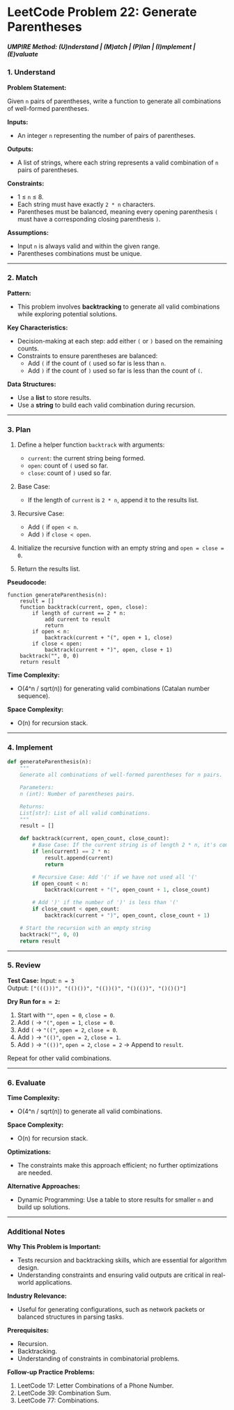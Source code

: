 # LeetCode Problem 22: Generate Parentheses

##### UMPIRE Method: (U)nderstand | (M)atch | (P)lan | (I)mplement | (E)valuate

### 1. **Understand**

**Problem Statement:**

Given `n` pairs of parentheses, write a function to generate all combinations of well-formed parentheses.

**Inputs:**
- An integer `n` representing the number of pairs of parentheses.

**Outputs:**
- A list of strings, where each string represents a valid combination of `n` pairs of parentheses.

**Constraints:**
- 1 ≤ `n` ≤ 8.
- Each string must have exactly `2 * n` characters.
- Parentheses must be balanced, meaning every opening parenthesis `(` must have a corresponding closing parenthesis `)`.

**Assumptions:**
- Input `n` is always valid and within the given range.
- Parentheses combinations must be unique.

---

### 2. **Match**

**Pattern:**
- This problem involves **backtracking** to generate all valid combinations while exploring potential solutions.

**Key Characteristics:**
- Decision-making at each step: add either `(` or `)` based on the remaining counts.
- Constraints to ensure parentheses are balanced:
  - Add `(` if the count of `(` used so far is less than `n`.
  - Add `)` if the count of `)` used so far is less than the count of `(`.

**Data Structures:**
- Use a **list** to store results.
- Use a **string** to build each valid combination during recursion.

---

### 3. **Plan**

1. Define a helper function `backtrack` with arguments:
   - `current`: the current string being formed.
   - `open`: count of `(` used so far.
   - `close`: count of `)` used so far.

2. Base Case:
   - If the length of `current` is `2 * n`, append it to the results list.

3. Recursive Case:
   - Add `(` if `open < n`.
   - Add `)` if `close < open`.

4. Initialize the recursive function with an empty string and `open = close = 0`.

5. Return the results list.

**Pseudocode:**
```
function generateParenthesis(n):
    result = []
    function backtrack(current, open, close):
        if length of current == 2 * n:
            add current to result
            return
        if open < n:
            backtrack(current + "(", open + 1, close)
        if close < open:
            backtrack(current + ")", open, close + 1)
    backtrack("", 0, 0)
    return result
```

**Time Complexity:**
- O(4^n / sqrt(n)) for generating valid combinations (Catalan number sequence).

**Space Complexity:**
- O(n) for recursion stack.

---

### 4. **Implement**

```python
def generateParenthesis(n):
    """
    Generate all combinations of well-formed parentheses for n pairs.

    Parameters:
    n (int): Number of parentheses pairs.

    Returns:
    List[str]: List of all valid combinations.
    """
    result = []

    def backtrack(current, open_count, close_count):
        # Base Case: If the current string is of length 2 * n, it's complete
        if len(current) == 2 * n:
            result.append(current)
            return

        # Recursive Case: Add '(' if we have not used all '('
        if open_count < n:
            backtrack(current + "(", open_count + 1, close_count)

        # Add ')' if the number of ')' is less than '('
        if close_count < open_count:
            backtrack(current + ")", open_count, close_count + 1)

    # Start the recursion with an empty string
    backtrack("", 0, 0)
    return result
```

---

### 5. **Review**

**Test Case:**
Input: `n = 3`  
Output: `["((()))", "(()())", "(())()", "()(())", "()()()"]`

**Dry Run for `n = 2`:**

1. Start with `""`, `open = 0`, `close = 0`.
2. Add `(` → `"("`, `open = 1`, `close = 0`.
3. Add `(` → `"(("`, `open = 2`, `close = 0`.
4. Add `)` → `"(()"`, `open = 2`, `close = 1`.
5. Add `)` → `"(())"`, `open = 2`, `close = 2` → Append to `result`.

Repeat for other valid combinations.

---

### 6. **Evaluate**

**Time Complexity:**
- O(4^n / sqrt(n)) to generate all valid combinations.

**Space Complexity:**
- O(n) for recursion stack.

**Optimizations:**
- The constraints make this approach efficient; no further optimizations are needed.

**Alternative Approaches:**
- Dynamic Programming: Use a table to store results for smaller `n` and build up solutions.

---

### **Additional Notes**

**Why This Problem is Important:**
- Tests recursion and backtracking skills, which are essential for algorithm design.
- Understanding constraints and ensuring valid outputs are critical in real-world applications.

**Industry Relevance:**
- Useful for generating configurations, such as network packets or balanced structures in parsing tasks.

**Prerequisites:**
- Recursion.
- Backtracking.
- Understanding of constraints in combinatorial problems.

**Follow-up Practice Problems:**
1. LeetCode 17: Letter Combinations of a Phone Number.
2. LeetCode 39: Combination Sum.
3. LeetCode 77: Combinations.
